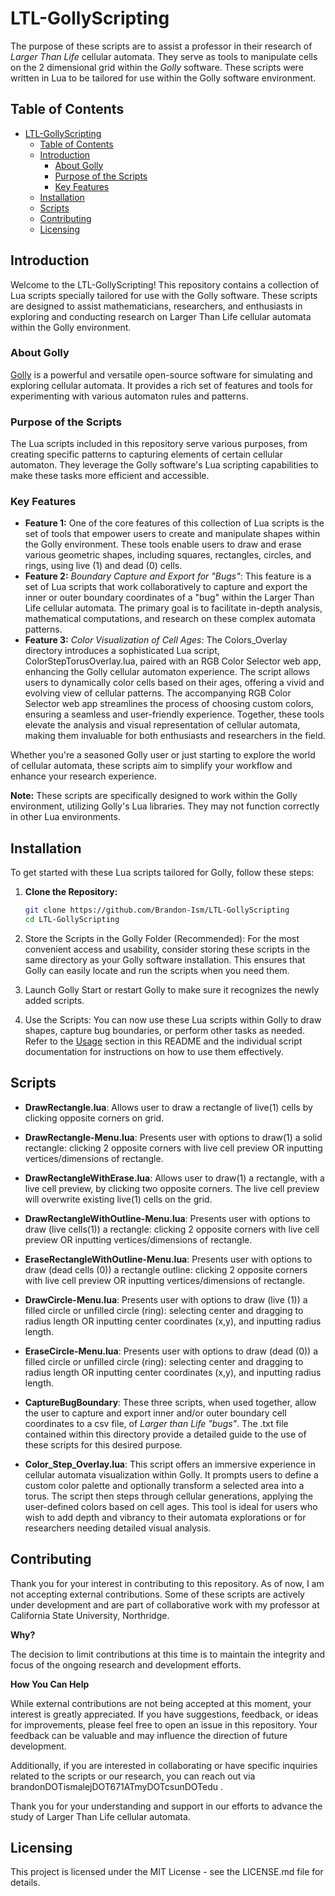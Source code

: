 # LTL-GollyScripting

The purpose of these scripts are to assist a professor in their research of _Larger Than Life_ cellular automata. They serve as tools to manipulate cells on the 2 dimensional grid within the _Golly_ software. These scripts were written in Lua to be tailored for use within the Golly software environment.

## Table of Contents

- [LTL-GollyScripting](#ltl-gollyscripting)
  - [Table of Contents](#table-of-contents)
  - [Introduction](#introduction)
    - [About Golly](#about-golly)
    - [Purpose of the Scripts](#purpose-of-the-scripts)
    - [Key Features](#key-features)
  - [Installation](#installation)
  - [Scripts](#scripts)
  - [Contributing](#contributing)
  - [Licensing](#licensing)

## Introduction

Welcome to the LTL-GollyScripting! This repository contains a collection of Lua scripts specially tailored for use with the Golly software. These scripts are designed to assist mathematicians, researchers, and enthusiasts in exploring and conducting research on Larger Than Life cellular automata within the Golly environment.

### About Golly

[Golly](https://golly.sourceforge.io/) is a powerful and versatile open-source software for simulating and exploring cellular automata. It provides a rich set of features and tools for experimenting with various automaton rules and patterns.

### Purpose of the Scripts

The Lua scripts included in this repository serve various purposes, from creating specific patterns to capturing elements of certain cellular automaton. They leverage the Golly software's Lua scripting capabilities to make these tasks more efficient and accessible.

### Key Features

- **Feature 1:** One of the core features of this collection of Lua scripts is the set of tools that empower users to create and manipulate shapes within the Golly environment. These tools enable users to draw and erase various geometric shapes, including squares, rectangles, circles, and rings, using live (1) and dead (0) cells.
- **Feature 2:** *Boundary Capture and Export for "Bugs"*: This feature is a set of Lua scripts that work collaboratively to capture and export the inner or outer boundary coordinates of a "bug" within the Larger Than Life cellular automata. The primary goal is to facilitate in-depth analysis, mathematical computations, and research on these complex automata patterns.
- **Feature 3:** *Color Visualization of Cell Ages*: The Colors_Overlay directory introduces a sophisticated Lua script, ColorStepTorusOverlay.lua, paired with an RGB Color Selector web app, enhancing the Golly cellular automaton experience. The script allows users to dynamically color cells based on their ages, offering a vivid and evolving view of cellular patterns. The accompanying RGB Color Selector web app streamlines the process of choosing custom colors, ensuring a seamless and user-friendly experience. Together, these tools elevate the analysis and visual representation of cellular automata, making them invaluable for both enthusiasts and researchers in the field.

Whether you're a seasoned Golly user or just starting to explore the world of cellular automata, these scripts aim to simplify your workflow and enhance your research experience.

**Note:** These scripts are specifically designed to work within the Golly environment, utilizing Golly's Lua libraries. They may not function correctly in other Lua environments.

## Installation

To get started with these Lua scripts tailored for Golly, follow these steps:

1. **Clone the Repository:**

   ```bash
   git clone https://github.com/Brandon-Ism/LTL-GollyScripting
   cd LTL-GollyScripting
   ```
2. Store the Scripts in the Golly Folder (Recommended):
   For the most convenient access and usability, consider storing these scripts in the same directory as your Golly software installation. This ensures that Golly can easily locate and run the scripts when you need them.
3. Launch Golly
   Start or restart Golly to make sure it recognizes the newly added scripts.
4. Use the Scripts:
   You can now use these Lua scripts within Golly to draw shapes, capture bug boundaries, or perform other tasks as needed. Refer to the [Usage](#usage) section in this README and the individual script documentation for instructions on how to use them effectively.

## Scripts

* **DrawRectangle.lua**: Allows user to draw a rectangle of live(1) cells by clicking opposite corners on grid.
  
* **DrawRectangle-Menu.lua**: Presents user with options to draw(1) a solid rectangle: clicking 2 opposite corners with live cell preview OR inputting vertices/dimensions of rectangle.
  
* **DrawRectangleWithErase.lua**: Allows user to draw(1) a rectangle, with a live cell preview, by clicking two opposite corners. The live cell preview will overwrite existing live(1) cells on the grid.
  
* **DrawRectangleWithOutline-Menu.lua**: Presents user with options to draw (live cells(1)) a rectangle: clicking 2 opposite corners with live cell preview OR inputting vertices/dimensions of rectangle.
  
* **EraseRectangleWithOutline-Menu.lua**: Presents user with options to draw (dead cells (0)) a rectangle outline: clicking 2 opposite corners with live cell preview OR inputting vertices/dimensions of rectangle.
  
* **DrawCircle-Menu.lua**: Presents user with options to draw (live (1)) a filled circle or unfilled circle (ring): selecting center and dragging to radius length OR inputting center coordinates (x,y), and inputting radius length.
  
* **EraseCircle-Menu.lua**: Presents user with options to draw (dead (0)) a filled circle or unfilled circle (ring): selecting center and dragging to radius length OR inputting center coordinates (x,y), and inputting radius length.
  
* **CaptureBugBoundary**: These three scripts, when used together, allow the user to capture and export inner and/or outer boundary cell coordinates to a csv file, of *Larger than Life "bugs"*. The .txt file contained within this directory provide a detailed guide to the use of these scripts for this desired purpose.

* **Color_Step_Overlay.lua**: This script offers an immersive experience in cellular automata visualization within Golly. It prompts users to define a custom color palette and optionally transform a selected area into a torus. The script then steps through cellular generations, applying the user-defined colors based on cell ages. This tool is ideal for users who wish to add depth and vibrancy to their automata explorations or for researchers needing detailed visual analysis.

## Contributing

Thank you for your interest in contributing to this repository. As of now, I am not accepting external contributions. Some of these scripts are actively under development and are part of collaborative work with my professor at California State University, Northridge.

**Why?**

The decision to limit contributions at this time is to maintain the integrity and focus of the ongoing research and development efforts.

**How You Can Help**

While external contributions are not being accepted at this moment, your interest is greatly appreciated. If you have suggestions, feedback, or ideas for improvements, please feel free to open an issue in this repository. Your feedback can be valuable and may influence the direction of future development.

Additionally, if you are interested in collaborating or have specific inquiries related to the scripts or our research, you can reach out via brandonDOTismalejDOT671ATmyDOTcsunDOTedu .

Thank you for your understanding and support in our efforts to advance the study of Larger Than Life cellular automata.

## Licensing

This project is licensed under the MIT License - see the LICENSE.md file for details.
